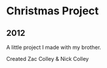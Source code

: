 <h1>Christmas Project</h1>
<h2>2012</h2>
<p>A little project I made with my brother.</p>
<p>Created Zac Colley &amp; Nick Colley</p>